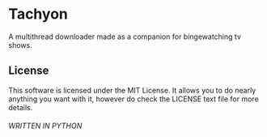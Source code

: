 # Tachyon

A multithread downloader made as a companion for bingewatching tv shows.

## License
This software is licensed under the MIT License. It allows you to do nearly anything you want with it, however do check the LICENSE text file for more details.

###### WRITTEN IN PYTHON
